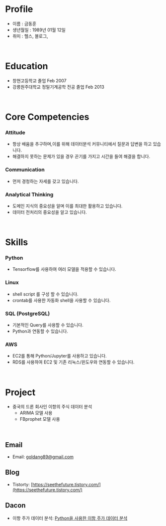 # Profile
 - 이름 : 금동훈
 - 생년월일 : 1989년 01월 12일
 - 취미 : 헬스, 블로그, 

<br>

# Education
 - 창현고등학교 졸업 Feb 2007
 - 강릉원주대학교 정밀기계공학 전공 졸업 Feb 2013
 
	
<br>

# Core Competencies

### Attitude
- 항상 배움을 추구하며,이를 위해 데이터분석 커뮤니티에서 질문과 답변을 하고 있습니다.
- 해결하지 못하는 문제가 있을 경우 끈기를 가지고 시간을 들여 해결을 합니다.

### Communication
- 먼저 경청하는 자세를 갖고 있습니다.
 
### Analytical Thinking
- 도메인 지식의 중요성을 알며 이를 최대한 활용하고 있습니다.
- 데이터 전처리의 중요성을 알고 있습니다.


<br>
 
# Skills

### Python
- Tensorflow를 사용하여 여러 모델을 적용할 수 있습니다.

### Linux
- shell script 를 구성 할 수 있습니다.
- crontab를 사용한 자동화 shell을 사용할 수 있습니다.

### SQL (PostgreSQL)
- 기본적인 Query를 사용할 수 있습니다.
- Python과 연동할 수 있습니다.

### AWS
- EC2를 통해 Python/Jupyter를 사용하고 있습니다.
- RDS를 사용하여 EC2 및 기존 리눅스/윈도우와 연동할 수 있습니다.

<br>

# Project
- 중국의 드론 회사인 이항의 주식 데이터 분석
  - ARIMA 모델 사용
  - FBprophet 모델 사용    

    
<br>  

## Email
- Email: [goldang89@gmail.com](goldang89@gmail.com)

## Blog
- Tistorty: [https://seethefuture.tistory.com/](https://seethefuture.tistory.com/)

## Dacon
- 이항 주가 데이터 분석: [Python을 사용한 이항 주가 데이터 분석](https://dacon.io/codeshare/2588?page=1&dtype=recent&s_id=0)
